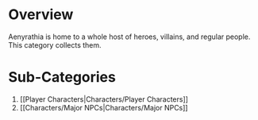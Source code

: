 # Overview
Aenyrathia is home to a whole host of heroes, villains, and regular people. This category collects them.
# Sub-Categories
1. [[Player Characters|Characters/Player Characters]]
2. [[Characters/Major NPCs|Characters/Major NPCs]]